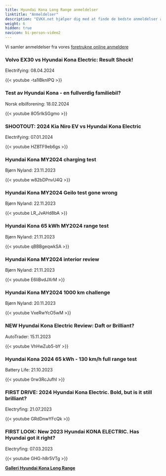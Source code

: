 ```yaml
---
title: Hyundai Kona Long Range anmeldelser
linktitle: "Anmeldelser"
description: "EVKX.net hjælper dig med at finde de bedste anmeldelser af denne model."
weight: 6
hidden: true
navicon: bi-person-video2
---
```

Vi samler anmeldelser fra vores [foretrukne online anmeldere](../../../../../guides/evreviewers/)

<div class="container text-center shadow p-2 pe-4 mb-5 bg-body-tertiary rounded border">
<h3>Volvo EX30 vs Hyundai Kona Electric: Result Shock!</h3>
<p>Electrifying: 08.04.2024</p>

{{< youtube -ta1lBknIPQ >}}

</div>
<div class="container text-center shadow p-2 pe-4 mb-5 bg-body-tertiary rounded border">
<h3>Test av Hyundai Kona - en fullverdig familiebil?</h3>
<p>Norsk elbilforening: 18.02.2024</p>

{{< youtube 8O5rIkSGgmo >}}

</div>
<div class="container text-center shadow p-2 pe-4 mb-5 bg-body-tertiary rounded border">
<h3>SHOOTOUT: 2024 Kia Niro EV vs Hyundai Kona Electric</h3>
<p>Electrifying: 07.01.2024</p>

{{< youtube HZBTF9eb6gs >}}

</div>
<div class="container text-center shadow p-2 pe-4 mb-5 bg-body-tertiary rounded border">
<h3>Hyundai Kona MY2024 charging test</h3>
<p>Bjørn Nyland: 23.11.2023</p>

{{< youtube w82bDPnvU4Q >}}

</div>
<div class="container text-center shadow p-2 pe-4 mb-5 bg-body-tertiary rounded border">
<h3>Hyundai Kona MY2024 Geilo test gone wrong</h3>
<p>Bjørn Nyland: 22.11.2023</p>

{{< youtube LR_JvAHd8bA >}}

</div>
<div class="container text-center shadow p-2 pe-4 mb-5 bg-body-tertiary rounded border">
<h3>Hyundai Kona 65 kWh MY2024 range test</h3>
<p>Bjørn Nyland: 21.11.2023</p>

{{< youtube qBBBgeqwkSA >}}

</div>
<div class="container text-center shadow p-2 pe-4 mb-5 bg-body-tertiary rounded border">
<h3>Hyundai Kona MY2024 interior review</h3>
<p>Bjørn Nyland: 21.11.2023</p>

{{< youtube E6liBvdJXrM >}}

</div>
<div class="container text-center shadow p-2 pe-4 mb-5 bg-body-tertiary rounded border">
<h3>Hyundai Kona MY2024 1000 km challenge</h3>
<p>Bjørn Nyland: 20.11.2023</p>

{{< youtube VxeRwYcO5wM >}}

</div>
<div class="container text-center shadow p-2 pe-4 mb-5 bg-body-tertiary rounded border">
<h3>NEW Hyundai Kona Electric Review: Daft or Brilliant? </h3>
<p>AutoTrader: 15.11.2023</p>

{{< youtube VhHwZub5-bY >}}

</div>
<div class="container text-center shadow p-2 pe-4 mb-5 bg-body-tertiary rounded border">
<h3>Hyundai Kona 2024 65 kWh - 130 km/h full range test</h3>
<p>Battery Life: 21.10.2023</p>

{{< youtube 0rw3RcJufhI >}}

</div>
<div class="container text-center shadow p-2 pe-4 mb-5 bg-body-tertiary rounded border">
<h3>FIRST DRIVE: 2024 Hyundai Kona Electric. Bold, but is it still brilliant?</h3>
<p>Electryfing: 21.07.2023</p>

{{< youtube GRdDnwYFcQk >}}

</div>
<div class="container text-center shadow p-2 pe-4 mb-5 bg-body-tertiary rounded border">
<h3>FIRST LOOK: New 2023 Hyundai KONA ELECTRIC. Has Hyundai got it right?</h3>
<p>Electryfing: 07.03.2023</p>

{{< youtube GHG-h8r5VTg >}}

</div>
<div class="mt-3 mb-3">
<a href="../gallery/" class="text-decoration-none text-black">
<strong><i class="bi-arrow-left"></i>Galleri  </strong>
</a>
<a href="../" class="text-decoration-none text-black float-end">
<strong>Hyundai Kona Long Range <i class="bi-arrow-right"></i></strong>
</a>
</div>
